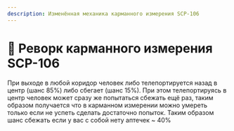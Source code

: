 ```yaml
---
description: Изменённая механика карманного измерения SCP-106
---
```


# 💼 Реворк карманного измерения SCP-106

При выходе в любой коридор человек либо телепортируется назад в центр (шанс 85%) либо сбегает (шанс 15%). При этом телепортируясь в центр человек может сразу же попытаться сбежать ещё раз, таким образом получается что в карманном измерении можно умереть только если не успеть сделать достаточно попыток. Таким образом шанс сбежать если у вас с собой нету аптечек \~ 40%

[\
](https://zona-228-ru.gitbook.io/edryon-baton/kniga-plaginov/mekhaniki-servera/bunt-personala-klassa-d)
